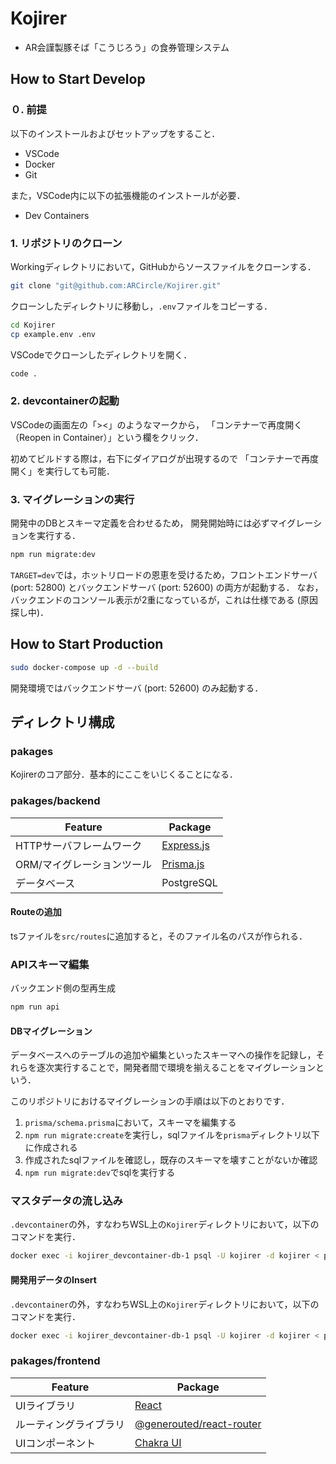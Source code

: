 # Kojirer
- AR会謹製豚そば「こうじろう」の食券管理システム

## How to Start Develop
### ０. 前提
以下のインストールおよびセットアップをすること．
- VSCode
- Docker
- Git

また，VSCode内に以下の拡張機能のインストールが必要．
- Dev Containers
### 1. リポジトリのクローン
Workingディレクトリにおいて，GitHubからソースファイルをクローンする．
```bash
git clone "git@github.com:ARCircle/Kojirer.git"
```
クローンしたディレクトリに移動し，`.env`ファイルをコピーする．
```bash
cd Kojirer
cp example.env .env
```
VSCodeでクローンしたディレクトリを開く．
```bash
code .
```
### 2. devcontainerの起動
VSCodeの画面左の「><」のようなマークから，
「コンテナーで再度開く（Reopen in Container）」という欄をクリック．

初めてビルドする際は，右下にダイアログが出現するので
「コンテナーで再度開く」を実行しても可能．

### 3. マイグレーションの実行
開発中のDBとスキーマ定義を合わせるため，
開発開始時には必ずマイグレーションを実行する．
```bash
npm run migrate:dev
```

`TARGET=dev`では，ホットリロードの恩恵を受けるため，フロントエンドサーバ (port: 52800) とバックエンドサーバ (port: 52600) の両方が起動する．
なお，バックエンドのコンソール表示が2重になっているが，これは仕様である (原因探し中)．

## How to Start Production
```bash
sudo docker-compose up -d --build
```
開発環境ではバックエンドサーバ (port: 52600) のみ起動する．

## ディレクトリ構成
### pakages
Kojirerのコア部分．基本的にここをいじくることになる．

### pakages/backend
| Feature | Package |
| -- | -- |
| HTTPサーバフレームワーク | [Express.js](https://expressjs.com/ja/) |
| ORM/マイグレーションツール | [Prisma.js](https://www.prisma.io/) |
| データベース | PostgreSQL |

#### Routeの追加
tsファイルを`src/routes`に追加すると，そのファイル名のパスが作られる．

### APIスキーマ編集
バックエンド側の型再生成
```bash
npm run api
```

#### DBマイグレーション
データベースへのテーブルの追加や編集といったスキーマへの操作を記録し，それらを逐次実行することで，開発者間で環境を揃えることをマイグレーションという．

このリポジトリにおけるマイグレーションの手順は以下のとおりです．
1. `prisma/schema.prisma`において，スキーマを編集する
2. `npm run migrate:create`を実行し，sqlファイルを`prisma`ディレクトリ以下に作成される
3. 作成されたsqlファイルを確認し，既存のスキーマを壊すことがないか確認
4. `npm run migrate:dev`でsqlを実行する

### マスタデータの流し込み
`.devcontainer`の外，すなわちWSL上の`Kojirer`ディレクトリにおいて，以下のコマンドを実行．
```bash
docker exec -i kojirer_devcontainer-db-1 psql -U kojirer -d kojirer < packages/backend/examples/master.sql
```

#### 開発用データのInsert
`.devcontainer`の外，すなわちWSL上の`Kojirer`ディレクトリにおいて，以下のコマンドを実行．
```bash
docker exec -i kojirer_devcontainer-db-1 psql -U kojirer -d kojirer < packages/backend/examples/devdata.sql
```

### pakages/frontend
| Feature | Package |
| -- | -- |
| UIライブラリ | [React](https://ja.react.dev/) |
| ルーティングライブラリ | [@generouted/react-router](https://github.com/oedotme/generouted) |
| UIコンポーネント | [Chakra UI](https://chakra-ui.com/) |
